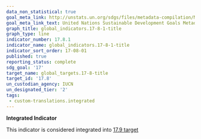 ```yaml
---
data_non_statistical: true
goal_meta_link: http://unstats.un.org/sdgs/files/metadata-compilation/Metadata-Goal-15.pdf
goal_meta_link_text: United Nations Sustainable Development Goals Metadata (pdf 456kB)
graph_title: global_indicators.17-8-1-title
graph_type: line
indicator_number: 17.8.1
indicator_name: global_indicators.17-8-1-title
indicator_sort_order: 17-08-01
published: true
reporting_status: complete
sdg_goal: '17'
target_name: global_targets.17-8-title
target_id: '17.8'
un_custodian_agency: IUCN
un_designated_tier: '2'
tags:
 - custom-translations.integrated
---
```

**Integrated Indicator**

This indicator is considered integrated into [17.9 target](/en/17)
